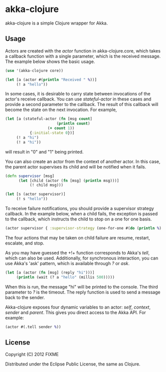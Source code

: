 
akka-clojure
============

akka-clojure is a simple Clojure wrapper for Akka.

Usage
-----

Actors are created with the *actor* function in akka-clojure.core, which
takes a callback function with a single parameter, which is the
received message. The example below shows the basic usage.

```clojure
(use '(akka-clojure core))

(let [a (actor #(println "Received " %))]
     (! a "hello"))
```

In some cases, it is desirable to carry state between invocations of
the actor's receive callback. You can use *stateful-actor* in these
cases and provide a second parameter to the callback. The result of
this callback will become the state on the next invocation. For
example,

```clojure
(let [a (stateful-actor (fn [msg count]
          	       	   (println count)
     			   (+ count 1))
	       {:initial-state 0})]
     (! a "hi")
     (! a "hi"))    
```

will result in "0" and "1" being printed.

You can also create an actor from the context of another actor. In 
this case, the parent actor supervises its child and will be notified
when it fails. 

```clojure
(defn supervisor [msg]
      (let [child (actor (fn [msg] (println msg)))]
      	   (! child msg)))

(let [s (actor supervisor)]
     (! s "hello"))
```

To receive failure notifications, you should provide a supervisor strategy
callback. In the example below, when a child fails, the exception is passed
to the callback, which instructs the child to stop on a one for one basis. 

```clojure
(actor supervisor { :supervisor-strategy (one-for-one #(do (println %) stop)) })
```

The four actions that may be taken on child failure are resume, restart,
escalate, and stop.

As you may have guessed the +!+ function corresponds to Akka's *tell*,
which can also be used. Additionally, for synchronous interaction, you
can use Akka's 'ask' pattern, which is available through *?* or *ask*.

```clojure
(let [a (actor (fn [msg] (reply "hi")))]
     (println (wait (? a "hello" (millis 500)))))
```

When this is run, the message "hi" will be printed to the console.
The third parameter to *?* is the timeout. The reply function is used
to send a message back to the sender.

Akka-clojure exposes four dynamic variables to an actor: *self*, *context*,
*sender* and *parent*. This gives you direct access to the Akka API.
For example:

```clojure
(actor #(.tell sender %))
```



## License

Copyright (C) 2012 FIXME

Distributed under the Eclipse Public License, the same as Clojure.

